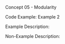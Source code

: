 Concept 05 - Modularity

Code Example:
Example 2

Example Description:


Non-Example Description:


